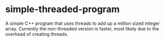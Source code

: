 simple-threaded-program
=======================

A simple C++ program that uses threads to add up a million sized integer array. Currently the non-threaded version is faster, most likely due to the overhead of creating threads.



